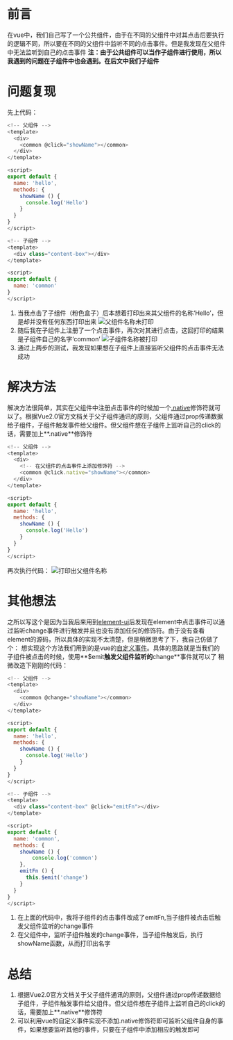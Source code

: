 # 前言
在vue中，我们自己写了一个公共组件，由于在不同的父组件中对其点击后要执行的逻辑不同，所以要在不同的父组件中监听不同的点击事件。但是我发现在父组件中无法监听到自己的点击事件
**注：由于公共组件可以当作子组件进行使用，所以我遇到的问题在子组件中也会遇到。在后文中我们子组件**

# 问题复现
先上代码：
```js
<!-- 父组件 -->
<template>
  <div>
    <common @click="showName"></common>
  </div>
</template>

<script>
export default {
  name: 'hello',
  methods: {
    showName () {
      console.log('Hello')
    }
  }
}
</script>

<!-- 子组件 -->
<template>
  <div class="content-box"></div>
</template>

<script>
export default {
  name: 'common'
}
</script>
```
1. 当我点击了子组件（粉色盒子）后本想着打印出来其父组件的名称‘Hello’，但是却并没有任何东西打印出来
![父组件名称未打印](http://upload-images.jianshu.io/upload_images/10506000-1fcf4ee9802bed8a..png?imageMogr2/auto-orient/strip%7CimageView2/2/w/1240)
1. 随后我在子组件上注册了一个点击事件，再次对其进行点击，这回打印的结果是子组件自己的名字‘common’
![子组件名称被打印](http://upload-images.jianshu.io/upload_images/10506000-d8c14173c6895fc7..png?imageMogr2/auto-orient/strip%7CimageView2/2/w/1240)
1. 通过上两步的测试，我发现如果想在子组件上直接监听父组件的点击事件无法成功

# 解决方法
解决方法很简单，其实在父组件中注册点击事件的时候加一个[.native](https://cn.vuejs.org/v2/guide/components.html#给组件绑定原生事件)修饰符就可以了。根据Vue2.0官方文档关于父子组件通讯的原则，父组件通过prop传递数据给子组件，子组件触发事件给父组件。但父组件想在子组件上监听自己的click的话，需要加上**.native**修饰符
```js
<!-- 父组件 -->
<template>
  <div>
  	<!-- 在父组件的点击事件上添加修饰符 -->
    <common @click.native="showName"></common>
  </div>
</template>

<script>
export default {
  name: 'hello',
  methods: {
    showName () {
      console.log('Hello')
    }
  }
}
</script>
```
再次执行代码：
![打印出父组件名称](http://upload-images.jianshu.io/upload_images/10506000-4165c6cfde188ddb..png?imageMogr2/auto-orient/strip%7CimageView2/2/w/1240)

# 其他想法
之所以写这个是因为当我后来用到[element-ui](http://element.eleme.io/#/zh-CN "element-ui")后发现在element中点击事件可以通过监听change事件进行触发并且也没有添加任何的修饰符。由于没有查看element的源码，所以具体的实现不太清楚，但是稍微思考了下，我自己仿做了个：
想实现这个方法我们用到的是vue的[自定义事件](https://cn.vuejs.org/v2/guide/components.html#自定义事件 "vue自定义事件")。具体的思路就是当我们的子组件被点击的时候，使用**$emit**触发父组件监听的**change**事件就可以了
稍微改造下刚刚的代码：
```js
<!-- 父组件 -->
<template>
  <div>
    <common @change="showName"></common>
  </div>
</template>

<script>
export default {
  name: 'hello',
  methods: {
    showName () {
      console.log('Hello')
    }
  }
}
</script>

<!-- 子组件 -->
<template>
  <div class="content-box" @click="emitFn"></div>
</template>

<script>
export default {
  name: 'common',
  methods: {
  	showName () {
  		console.log('common')
  	},
    emitFn () {
      this.$emit('change')
    }
  }
}
</script>
```
1. 在上面的代码中，我将子组件的点击事件改成了emitFn,当子组件被点击后触发父组件监听的change事件
1. 在父组件中，监听子组件触发的change事件，当子组件触发后，执行showName函数，从而打印出名字

# 总结
1. 根据Vue2.0官方文档关于父子组件通讯的原则，父组件通过prop传递数据给子组件，子组件触发事件给父组件。但父组件想在子组件上监听自己的click的话，需要加上**.native**修饰符
1. 可以利用vue的自定义事件实现不添加.native修饰符即可监听父组件自身的事件，如果想要监听其他的事件，只要在子组件中添加相应的触发即可